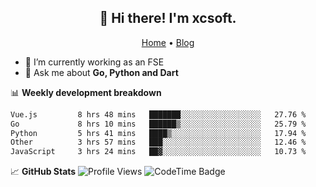 <h2 align="center">👋 Hi there! I'm xcsoft.</h2>
<p align="center">
  <a href="https://xsot.cn">Home</a> •
  <a href="https://blog.xsot.cn">Blog</a>
</p>

- 🔭 I’m currently working as an FSE
- 💬 Ask me about **Go, Python and Dart**

📊 **Weekly development breakdown**
<!--START_SECTION:waka-->

```txt
Vue.js         8 hrs 48 mins   ███████░░░░░░░░░░░░░░░░░░   27.76 %
Go             8 hrs 10 mins   ██████▒░░░░░░░░░░░░░░░░░░   25.79 %
Python         5 hrs 41 mins   ████▒░░░░░░░░░░░░░░░░░░░░   17.94 %
Other          3 hrs 57 mins   ███░░░░░░░░░░░░░░░░░░░░░░   12.46 %
JavaScript     3 hrs 24 mins   ██▓░░░░░░░░░░░░░░░░░░░░░░   10.73 %
```

<!--END_SECTION:waka-->

📈 **GitHub Stats**
![Profile Views](https://komarev.com/ghpvc/?username=soxft&color=grey&style=for-the-badge)
![CodeTime Badge](https://img.shields.io/endpoint?style=for-the-badge&color=222&url=https%3A%2F%2Fapi.codetime.dev%2Fshield%3Fid%3D24373%26project%3D%26in=604800000)
